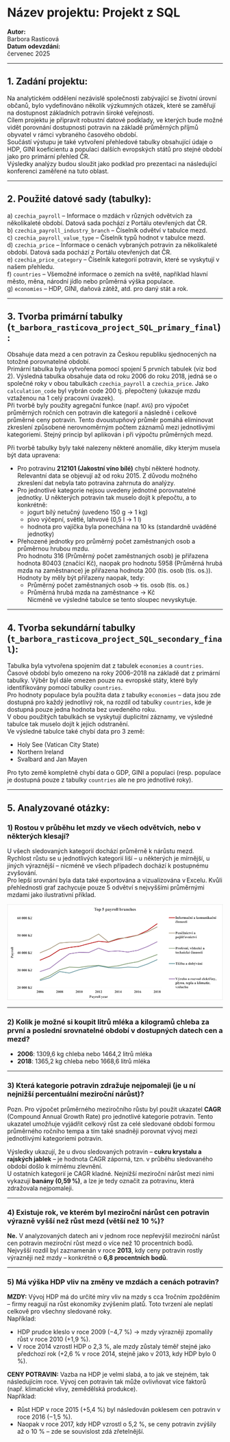 # Název projektu: Projekt z SQL

**Autor:**  
Barbora Rasticová  
**Datum odevzdání:**  
červenec 2025  

---

## 1. Zadání projektu:

Na analytickém oddělení nezávislé společnosti zabývající se životní úrovní občanů, bylo vydefinováno několik výzkumných otázek, které se zaměřují na dostupnost základních potravin široké veřejnosti.  
Cílem projektu je připravit robustní datové podklady, ve kterých bude možné vidět porovnání dostupnosti potravin na základě průměrných příjmů obyvatel v rámci vybraného časového období.  
Součástí výstupu je také vytvoření přehledové tabulky obsahující údaje o HDP, GINI koeficientu a populaci dalších evropských států pro stejné období jako pro primární přehled ČR.  
Výsledky analýzy budou sloužit jako podklad pro prezentaci na následující konferenci zaměřené na tuto oblast.

---

## 2. Použité datové sady (tabulky):

a) `czechia_payroll` – Informace o mzdách v různých odvětvích za několikaleté období. Datová sada pochází z Portálu otevřených dat ČR.  
b) `czechia_payroll_industry_branch` – Číselník odvětví v tabulce mezd.  
c) `czechia_payroll_value_type` – Číselník typů hodnot v tabulce mezd.  
d) `czechia_price` – Informace o cenách vybraných potravin za několikaleté období. Datová sada pochází z Portálu otevřených dat ČR.  
e) `czechia_price_category` – Číselník kategorií potravin, které se vyskytují v našem přehledu.  
f) `countries` – Všemožné informace o zemích na světě, například hlavní město, měna, národní jídlo nebo průměrná výška populace.  
g) `economies` – HDP, GINI, daňová zátěž, atd. pro daný stát a rok.  

---

## 3. Tvorba primární tabulky (`t_barbora_rasticova_project_SQL_primary_final`):

Obsahuje data mezd a cen potravin za Českou republiku sjednocených na totožné porovnatelné období.  
Primární tabulka byla vytvořena pomocí spojení 5 prvních tabulek (viz bod 2). Výsledná tabulka obsahuje data od roku 2006 do roku 2018, jedná se o společné roky v obou tabulkách `czechia_payroll` a `czechia_price`. Jako `calculation_code` byl vybrán code 200 tj. přepočtený (ukazuje mzdu vztaženou na 1 celý pracovní úvazek).  
Při tvorbě byly použity agregační funkce (např. `AVG`) pro výpočet průměrných ročních cen potravin dle kategorií a následně i celkové průměrné ceny potravin. Tento dvoustupňový průměr pomáhá eliminovat zkreslení způsobené nerovnoměrným počtem záznamů mezi jednotlivými kategoriemi. Stejný princip byl aplikován i při výpočtu průměrných mezd.

Při tvorbě tabulky byly také nalezeny některé anomálie, díky kterým musela být data upravena:

- Pro potravinu **212101 (Jakostní víno bílé)** chybí některé hodnoty. Relevantní data se objevují až od roku 2015. Z důvodu možného zkreslení dat nebyla tato potravina zahrnuta do analýzy.
- Pro jednotlivé kategorie nejsou uvedeny jednotné porovnatelné jednotky. U některých potravin tak muselo dojít k přepočtu, a to konkrétně:
  - jogurt bílý netučný (uvedeno 150 g → 1 kg)
  - pivo výčepní, světlé, lahvové (0,5 l → 1 l)
  - hodnota pro vajíčka byla ponechána na 10 ks (standardně uváděné jednotky)
- Přehozené jednotky pro průměrný počet zaměstnaných osob a průměrnou hrubou mzdu.  
  Pro hodnotu 316 (Průměrný počet zaměstnaných osob) je přiřazena hodnota 80403 (značící Kč), naopak pro hodnotu 5958 (Průměrná hrubá mzda na zaměstnance) je přiřazena hodnota 200 (tis. osob (tis. os.)).  
  Hodnoty by měly být přiřazeny naopak, tedy:
  - Průměrný počet zaměstnaných osob → tis. osob (tis. os.)
  - Průměrná hrubá mzda na zaměstnance → Kč  
Nicméně ve výsledné tabulce se tento sloupec nevyskytuje.

---

## 4. Tvorba sekundární tabulky (`t_barbora_rasticova_project_SQL_secondary_final`):

Tabulka byla vytvořena spojením dat z tabulek `economies` a `countries`. Časové období bylo omezeno na roky 2006–2018 na základě dat z primární tabulky. Výběr byl dále omezen pouze na evropské státy, které byly identifikovány pomocí tabulky `countries`.  
Pro hodnoty populace byla použita data z tabulky `economies` – data jsou zde dostupná pro každý jednotlivý rok, na rozdíl od tabulky `countries`, kde je dostupná pouze jedna hodnota bez uvedeného roku.  
V obou použitých tabulkách se vyskytují duplicitní záznamy, ve výsledné tabulce tak muselo dojít k jejich odstranění.  
Ve výsledné tabulce také chybí data pro 3 země:

- Holy See (Vatican City State)
- Northern Ireland
- Svalbard and Jan Mayen

Pro tyto země kompletně chybí data o GDP, GINI a populaci (resp. populace je dostupná pouze z tabulky `countries` ale ne pro jednotlivé roky).

---

## 5. Analyzované otázky:

### 1) Rostou v průběhu let mzdy ve všech odvětvích, nebo v některých klesají?

U všech sledovaných kategorií dochází průměrně k nárůstu mezd.  
Rychlost růstu se u jednotlivých kategorií liší – u některých je mírnější, u jiných výraznější – nicméně ve všech případech dochází k postupnému zvyšování.  
Pro lepší srovnání byla data také exportována a vizualizována v Excelu. Kvůli přehlednosti graf zachycuje pouze 5 odvětví s nejvyššími průměrnými mzdami jako ilustrativní příklad.

![](ukol_1_.png)

---

### 2) Kolik je možné si koupit litrů mléka a kilogramů chleba za první a poslední srovnatelné období v dostupných datech cen a mezd?

- **2006**: 1309,6 kg chleba nebo 1464,2 litrů mléka  
- **2018**: 1365,2 kg chleba nebo 1668,6 litrů mléka  

---

### 3) Která kategorie potravin zdražuje nejpomaleji (je u ní nejnižší percentuální meziroční nárůst)?

Pozn. Pro výpočet průměrného meziročního růstu byl použit ukazatel **CAGR** (Compound Annual Growth Rate) pro jednotlivé kategorie potravin. Tento ukazatel umožňuje vyjádřit celkový růst za celé sledované období formou průměrného ročního tempa a tím také snadněji porovnat vývoj mezi jednotlivými kategoriemi potravin.

Výsledky ukazují, že u dvou sledovaných potravin – **cukru krystalu a rajských jablek** – je hodnota CAGR záporná, tzn. v průběhu sledovaného období došlo k mírnému zlevnění.  
U ostatních kategorií je CAGR kladné. Nejnižší meziroční nárůst mezi nimi vykazují **banány (0,59 %)**, a lze je tedy označit za potravinu, která zdražovala nejpomaleji.

---

### 4) Existuje rok, ve kterém byl meziroční nárůst cen potravin výrazně vyšší než růst mezd (větší než 10 %)?

**Ne.** V analyzovaných datech ani v jednom roce nepřevýšil meziroční nárůst cen potravin meziroční růst mezd o více než 10 procentních bodů.  
Nejvyšší rozdíl byl zaznamenán v roce **2013**, kdy ceny potravin rostly výrazněji než mzdy – konkrétně o **6,8 procentních bodů**.

---

### 5) Má výška HDP vliv na změny ve mzdách a cenách potravin?

**MZDY:** Vývoj HDP má do určité míry vliv na mzdy s cca 1ročním zpožděním – firmy reagují na růst ekonomiky zvýšením platů. Toto tvrzení ale neplatí celkově pro všechny sledované roky.  
Například:

- HDP prudce kleslo v roce 2009 (−4,7 %) → mzdy výrazněji zpomalily růst v roce 2010 (+1,9 %).
- V roce 2014 vzrostl HDP o 2,3 %, ale mzdy zůstaly téměř stejné jako předchozí rok (+2,6 % v roce 2014, stejně jako v 2013, kdy HDP bylo 0 %).

**CENY POTRAVIN:** Vazba na HDP je velmi slabá, a to jak ve stejném, tak následujícím roce. Vývoj cen potravin tak může ovlivňovat více faktorů (např. klimatické vlivy, zemědělská produkce).  
Například:

- Růst HDP v roce 2015 (+5,4 %) byl následován poklesem cen potravin v roce 2016 (−1,5 %).
- Naopak v roce 2017, kdy HDP vzrostl o 5,2 %, se ceny potravin zvýšily až o 10 % – zde se souvislost zdá zřetelnější.